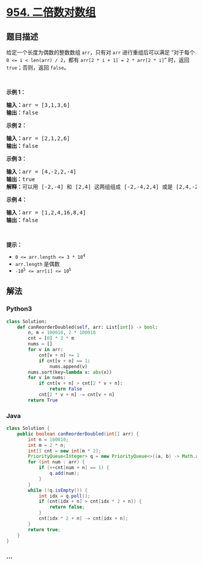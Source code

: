 # [954. 二倍数对数组](https://leetcode-cn.com/problems/array-of-doubled-pairs)



## 题目描述

<!-- 这里写题目描述 -->

<p>给定一个长度为偶数的整数数组 <code>arr</code>，只有对 <code>arr</code> 进行重组后可以满足 “对于每个 <code>0 <= i < len(arr) / 2</code>，都有 <code>arr[2 * i + 1] = 2 * arr[2 * i]</code>” 时，返回 <code>true</code>；否则，返回 <code>false</code>。</p>

<p> </p>

<p><strong>示例 1：</strong></p>

<pre>
<strong>输入：</strong>arr = [3,1,3,6]
<strong>输出：</strong>false
</pre>

<p><strong>示例 2：</strong></p>

<pre>
<strong>输入：</strong>arr = [2,1,2,6]
<strong>输出：</strong>false
</pre>

<p><strong>示例 3：</strong></p>

<pre>
<strong>输入：</strong>arr = [4,-2,2,-4]
<strong>输出：</strong>true
<strong>解释：</strong>可以用 [-2,-4] 和 [2,4] 这两组组成 [-2,-4,2,4] 或是 [2,4,-2,-4]
</pre>

<p><strong>示例 4：</strong></p>

<pre>
<strong>输入：</strong>arr = [1,2,4,16,8,4]
<strong>输出：</strong>false
</pre>

<p> </p>

<p><strong>提示：</strong></p>

<ul>
	<li><code>0 <= arr.length <= 3 * 10<sup>4</sup></code></li>
	<li><code>arr.length</code> 是偶数</li>
	<li><code>-10<sup>5</sup> <= arr[i] <= 10<sup>5</sup></code></li>
</ul>


## 解法

<!-- 这里可写通用的实现逻辑 -->

<!-- tabs:start -->

### **Python3**

<!-- 这里可写当前语言的特殊实现逻辑 -->

```python
class Solution:
    def canReorderDoubled(self, arr: List[int]) -> bool:
        n, m = 100010, 2 * 100010
        cnt = [0] * 2 * m
        nums = []
        for v in arr:
            cnt[v + n] += 1
            if cnt[v + n] == 1:
                nums.append(v)
        nums.sort(key=lambda x: abs(x))
        for v in nums:
            if cnt[v + n] > cnt[2 * v + n]:
                return False
            cnt[2 * v + n] -= cnt[v + n]
        return True
```

### **Java**

<!-- 这里可写当前语言的特殊实现逻辑 -->

```java
class Solution {
    public boolean canReorderDoubled(int[] arr) {
        int n = 100010;
        int m = 2 * n;
        int[] cnt = new int[m * 2];
        PriorityQueue<Integer> q = new PriorityQueue<>((a, b) -> Math.abs(a) - Math.abs(b));
        for (int num : arr) {
            if (++cnt[num + n] == 1) {
                q.add(num);
            }
        }
        while (!q.isEmpty()) {
            int idx = q.poll();
            if (cnt[idx + n] > cnt[idx * 2 + n]) {
                return false;
            }
            cnt[idx * 2 + n] -= cnt[idx + n];
        }
        return true;
    }
}
```

### **...**

```

```

<!-- tabs:end -->
